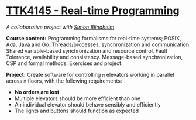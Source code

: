 # [TTK4145 - Real-time Programming](https://www.ntnu.edu/studies/courses/TTK4145)

*A collaborative project with [Simon Blindheim](https://github.com/simbli)*

**Course content:** Programming formalisms for real-time systems; POSIX, Ada, Java and Go. Threads/processes, synchronization and communication. Shared variable-based synchronization and resource control. Fault Tolerance, availability and consistency. Message-based synchronization, CSP and formal methods. Exercises and project.

**Project:** Create software for controlling `n` elevators working in parallel across `m` floors, with the following requirements:
- **No orders are lost**
- Multiple elevators should be more efficient than one
- An individual elevator should behave sensibly and efficiently
- The lights and buttons should function as expected

